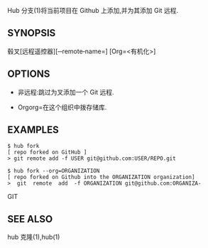 Hub 分支(1)将当前项目在 Github 上添加,并为其添加 Git 远程.

## SYNOPSIS

毂叉[远程遥控器][‐‐remote‐name=<remote>] [Org=<有机化>]

## OPTIONS

- 非远程:跳过为叉添加一个 Git 远程.

- Orgorg=<ORGANIZATION>在这个组织中拨存储库.

## EXAMPLES

```
$ hub fork
[ repo forked on GitHub ]
> git remote add ‐f USER git@github.com:USER/REPO.git

$ hub fork ‐‐org=ORGANIZATION
[ repo forked on Github into the ORGANIZATION organization]
>  git  remote  add  ‐f ORGANIZATION git@github.com:ORGANIZA‐
```

GIT

## SEE ALSO

hub 克隆(1),hub(1)
